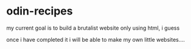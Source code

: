 # odin-recipes
my current goal is to build a brutalist website
only using html, i guess

once i have completed it i will be able to
make my own little websites....